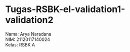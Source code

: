 # Tugas-RSBK-el-validation1-validation2  
Nama: Arya Naradana  
NIM: 21120117140024  
Kelas: RSBK A

